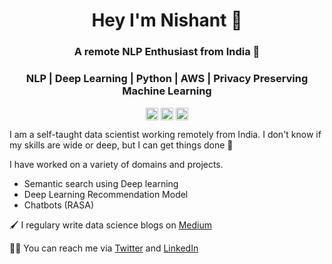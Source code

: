 <h1 align="center">Hey I'm Nishant 👋</h1>
<h3 align="center">A remote NLP Enthusiast from India 👾</h3>
<h3 align="center">NLP | Deep Learning | Python | AWS | Privacy Preserving Machine Learning</h3>  

<p align="center">
<a href="https://twitter.com/Nk_1O1" target="blank"><img align="center" src="https://cdn.jsdelivr.net/npm/simple-icons@3.0.1/icons/twitter.svg"  height="20" width="20" /></a>
<a href="https://www.linkedin.com/in/nishant-kumar-350043a5/" target="blank"><img align="center" src="https://cdn.jsdelivr.net/npm/simple-icons@3.0.1/icons/linkedin.svg" alt="Nishant Kumar height="20" width="20" /></a>
<a href="https://nishantkumar94.medium.com/" target="blank"><img align="center" src="https://cdn.jsdelivr.net/npm/simple-icons@3.0.1/icons/medium.svg" alt="Nishant Kumar" height="20" width="20" /></a>

</p>

I am a self-taught data scientist working remotely from India. I don't know if my skills are wide or deep, but I can get things done 🧗

I have worked on a variety of domains and projects.
- Semantic search using Deep learning 
- Deep Learning Recommendation Model
- Chatbots (RASA)


🖌  I regulary write data science blogs on [Medium](https://nishantkumar94.medium.com)

🙏🏼  You can reach me via [Twitter](https://twitter.com/Nk_1O1) and [LinkedIn](https://www.linkedin.com/in/nishant-kumar-350043a5/)
